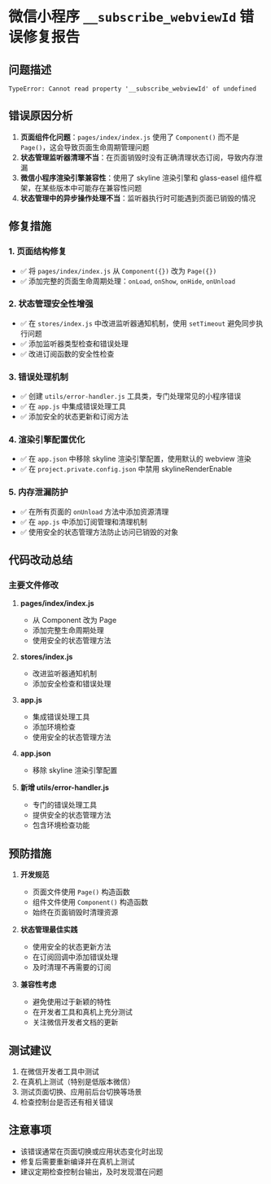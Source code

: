 # 微信小程序 `__subscribe_webviewId` 错误修复报告

## 问题描述
```
TypeError: Cannot read property '__subscribe_webviewId' of undefined
```

## 错误原因分析

1. **页面组件化问题**：`pages/index/index.js` 使用了 `Component()` 而不是 `Page()`，这会导致页面生命周期管理问题
2. **状态管理监听器清理不当**：在页面销毁时没有正确清理状态订阅，导致内存泄漏
3. **微信小程序渲染引擎兼容性**：使用了 skyline 渲染引擎和 glass-easel 组件框架，在某些版本中可能存在兼容性问题
4. **状态管理中的异步操作处理不当**：监听器执行时可能遇到页面已销毁的情况

## 修复措施

### 1. 页面结构修复
- ✅ 将 `pages/index/index.js` 从 `Component({})` 改为 `Page({})`
- ✅ 添加完整的页面生命周期处理：`onLoad`, `onShow`, `onHide`, `onUnload`

### 2. 状态管理安全性增强
- ✅ 在 `stores/index.js` 中改进监听器通知机制，使用 `setTimeout` 避免同步执行问题
- ✅ 添加监听器类型检查和错误处理
- ✅ 改进订阅函数的安全性检查

### 3. 错误处理机制
- ✅ 创建 `utils/error-handler.js` 工具类，专门处理常见的小程序错误
- ✅ 在 `app.js` 中集成错误处理工具
- ✅ 添加安全的状态更新和订阅方法

### 4. 渲染引擎配置优化
- ✅ 在 `app.json` 中移除 skyline 渲染引擎配置，使用默认的 webview 渲染
- ✅ 在 `project.private.config.json` 中禁用 skylineRenderEnable

### 5. 内存泄漏防护
- ✅ 在所有页面的 `onUnload` 方法中添加资源清理
- ✅ 在 `app.js` 中添加订阅管理和清理机制
- ✅ 使用安全的状态管理方法防止访问已销毁的对象

## 代码改动总结

### 主要文件修改

1. **pages/index/index.js**
   - 从 Component 改为 Page
   - 添加完整生命周期处理
   - 使用安全的状态管理方法

2. **stores/index.js**
   - 改进监听器通知机制
   - 添加安全检查和错误处理

3. **app.js**
   - 集成错误处理工具
   - 添加环境检查
   - 使用安全的状态管理方法

4. **app.json**
   - 移除 skyline 渲染引擎配置

5. **新增 utils/error-handler.js**
   - 专门的错误处理工具
   - 提供安全的状态管理方法
   - 包含环境检查功能

## 预防措施

1. **开发规范**
   - 页面文件使用 `Page()` 构造函数
   - 组件文件使用 `Component()` 构造函数
   - 始终在页面销毁时清理资源

2. **状态管理最佳实践**
   - 使用安全的状态更新方法
   - 在订阅回调中添加错误处理
   - 及时清理不再需要的订阅

3. **兼容性考虑**
   - 避免使用过于新颖的特性
   - 在开发者工具和真机上充分测试
   - 关注微信开发者文档的更新

## 测试建议

1. 在微信开发者工具中测试
2. 在真机上测试（特别是低版本微信）
3. 测试页面切换、应用前后台切换等场景
4. 检查控制台是否还有相关错误

## 注意事项

- 该错误通常在页面切换或应用状态变化时出现
- 修复后需要重新编译并在真机上测试
- 建议定期检查控制台输出，及时发现潜在问题
